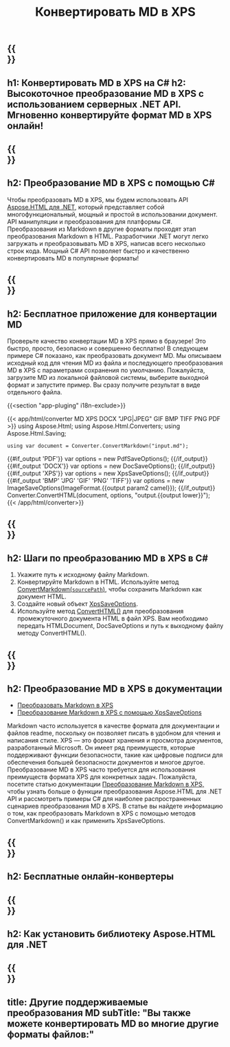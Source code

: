 ﻿---
translation: true
template: /templates/_template-conversion-child.md
title: Конвертировать MD в XPS
description: Пример кода C# для преобразования MD в XPS. Легко используйте API в любом приложении .NET. Попробуйте онлайн Конвертер MD в XPS бесплатно!
url: /net/conversion/md-to-xps/
family: html
platformtag: net
feature: conversion
informat: MD
outformat: XPS
otherformats: PDF DOCX JPEG BMP GIF PNG TIFF HTML
---

{{<section banner>}}
---
h1: Конвертировать MD в XPS на C#
h2: Высокоточное преобразование MD в XPS с использованием серверных .NET API. Мгновенно конвертируйте формат MD в XPS онлайн!
---

{{<section overview>}}
---
h2: Преобразование MD в XPS с помощью C#
---

Чтобы преобразовать MD в XPS, мы будем использовать API [Aspose.HTML для .NET](https://products.aspose.com/html/net/), который представляет собой многофункциональный, мощный и простой в использовании документ. API манипуляции и преобразования для платформы C#. Преобразования из Markdown в другие форматы проходят этап преобразования Markdown в HTML. Разработчики .NET могут легко загружать и преобразовывать MD в XPS, написав всего несколько строк кода. Мощный C# API позволяет быстро и качественно конвертировать MD в популярные форматы!

{{<section demos>}}
---
h2: Бесплатное приложение для конвертации MD
---

Проверьте качество конвертации MD в XPS прямо в браузере! Это быстро, просто, безопасно и совершенно бесплатно! В следующем примере C# показано, как преобразовать документ MD. Мы описываем исходный код для чтения MD из файла и последующего преобразования MD в XPS с параметрами сохранения по умолчанию. Пожалуйста, загрузите MD из локальной файловой системы, выберите выходной формат и запустите пример. Вы сразу получите результат в виде отдельного файла.

{{<section "app-pluging" i18n-exclude>}}

{{< app/html/converter MD XPS DOCX "JPG|JPEG" GIF BMP TIFF PNG PDF >}}
using Aspose.Html;
using Aspose.Html.Converters;
using Aspose.Html.Saving;

    using var document = Converter.ConvertMarkdown("input.md");
{{#if_output 'PDF'}}
    var options = new PdfSaveOptions();
{{/if_output}}
{{#if_output 'DOCX'}}
    var options = new DocSaveOptions();
{{/if_output}}
{{#if_output 'XPS'}}
    var options = new XpsSaveOptions();
{{/if_output}}
{{#if_output 'BMP' 'JPG' 'GIF' 'PNG' 'TIFF'}}
    var options = new ImageSaveOptions(ImageFormat.{{output param2 camel}});
{{/if_output}}
    Converter.ConvertHTML(document, options, "output.{{output lower}}");   
{{< /app/html/converter>}}


{{<section steps>}}
---
h2: Шаги по преобразованию MD в XPS в C#
---

1. Укажите путь к исходному файлу Markdown.
1. Конвертируйте Markdown в HTML. Используйте метод [ConvertMarkdown(`sourcePath`)](https://reference.aspose.com/html/net/aspose.html.converters.converter/convertmarkdown/methods/4), чтобы сохранить Markdown как документ HTML.
1. Создайте новый объект [XpsSaveOptions](https://reference.aspose.com/html/net/aspose.html.saving/xpssaveoptions).
1. Используйте метод [ConvertHTML()](https://reference.aspose.com/html/net/aspose.html.converters/converter/converthtml/) для преобразования промежуточного документа HTML в файл XPS. Вам необходимо передать HTMLDocument, DocSaveOptions и путь к выходному файлу методу ConvertHTML().

{{<section documentation>}}
---
h2: Преобразование MD в XPS в документации
---

 - <a href="https://docs.aspose.com/html/net/converting-between-formats/markdown-to-xps/#convert-markdown-to-xps" target="_blank">Преобразовать Markdown в XPS</a>
 - <a href="https://docs.aspose.com/html/net/converting-between-formats/markdown-to-xps/#convert-markdown-to-xps-using-xpssaveoptions" target="_blank" >Преобразование Markdown в XPS с помощью XpsSaveOptions</a>

Markdown часто используется в качестве формата для документации и файлов readme, поскольку он позволяет писать в удобном для чтения и написания стиле. XPS — это формат хранения и просмотра документов, разработанный Microsoft. Он имеет ряд преимуществ, которые поддерживают функции безопасности, такие как цифровые подписи для обеспечения большей безопасности документов и многое другое. Преобразование MD в XPS часто требуется для использования преимуществ формата XPS для конкретных задач. Пожалуйста, посетите статью документации [Преобразование Markdown в XPS,](https://docs.aspose.com/html/net/converting-between-formats/markdown-to-xps/) чтобы узнать больше о функции преобразования Aspose.HTML для .NET API и рассмотреть примеры C# для наиболее распространенных сценариев преобразования MD в XPS. В статье вы найдете информацию о том, как преобразовать Markdown в XPS с помощью методов ConvertMarkdown() и как применить XpsSaveOptions.

{{<section online-converters>}}
---
h2: Бесплатные онлайн-конвертеры
---

{{<section get-started>}}
---
h2: Как установить библиотеку Aspose.HTML для .NET
---

{{<section other-conversions>}}
---
title: Другие поддерживаемые преобразования MD
subTitle: "Вы также можете конвертировать MD во многие другие форматы файлов:"
---